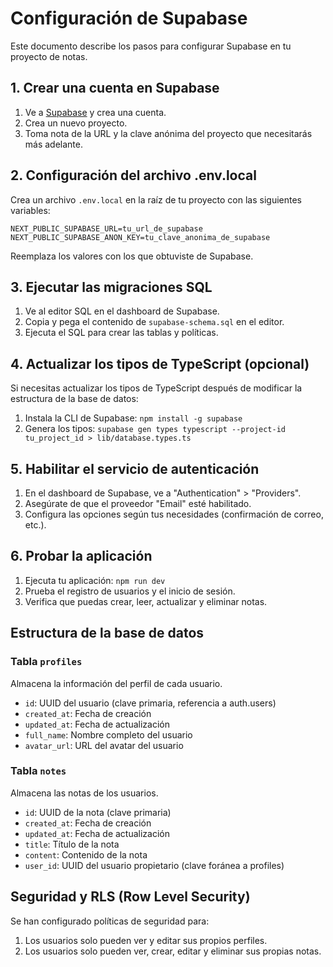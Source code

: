 # Configuración de Supabase

Este documento describe los pasos para configurar Supabase en tu proyecto de notas.

## 1. Crear una cuenta en Supabase

1. Ve a [Supabase](https://supabase.io/) y crea una cuenta.
2. Crea un nuevo proyecto.
3. Toma nota de la URL y la clave anónima del proyecto que necesitarás más adelante.

## 2. Configuración del archivo .env.local

Crea un archivo `.env.local` en la raíz de tu proyecto con las siguientes variables:

```
NEXT_PUBLIC_SUPABASE_URL=tu_url_de_supabase
NEXT_PUBLIC_SUPABASE_ANON_KEY=tu_clave_anonima_de_supabase
```

Reemplaza los valores con los que obtuviste de Supabase.

## 3. Ejecutar las migraciones SQL

1. Ve al editor SQL en el dashboard de Supabase.
2. Copia y pega el contenido de `supabase-schema.sql` en el editor.
3. Ejecuta el SQL para crear las tablas y políticas.

## 4. Actualizar los tipos de TypeScript (opcional)

Si necesitas actualizar los tipos de TypeScript después de modificar la estructura de la base de datos:

1. Instala la CLI de Supabase: `npm install -g supabase`
2. Genera los tipos: `supabase gen types typescript --project-id tu_project_id > lib/database.types.ts`

## 5. Habilitar el servicio de autenticación

1. En el dashboard de Supabase, ve a "Authentication" > "Providers".
2. Asegúrate de que el proveedor "Email" esté habilitado.
3. Configura las opciones según tus necesidades (confirmación de correo, etc.).

## 6. Probar la aplicación

1. Ejecuta tu aplicación: `npm run dev`
2. Prueba el registro de usuarios y el inicio de sesión.
3. Verifica que puedas crear, leer, actualizar y eliminar notas.

## Estructura de la base de datos

### Tabla `profiles`

Almacena la información del perfil de cada usuario.

- `id`: UUID del usuario (clave primaria, referencia a auth.users)
- `created_at`: Fecha de creación
- `updated_at`: Fecha de actualización
- `full_name`: Nombre completo del usuario
- `avatar_url`: URL del avatar del usuario

### Tabla `notes`

Almacena las notas de los usuarios.

- `id`: UUID de la nota (clave primaria)
- `created_at`: Fecha de creación
- `updated_at`: Fecha de actualización
- `title`: Título de la nota
- `content`: Contenido de la nota
- `user_id`: UUID del usuario propietario (clave foránea a profiles)

## Seguridad y RLS (Row Level Security)

Se han configurado políticas de seguridad para:

1. Los usuarios solo pueden ver y editar sus propios perfiles.
2. Los usuarios solo pueden ver, crear, editar y eliminar sus propias notas.